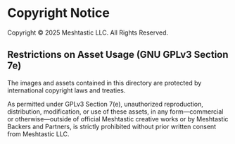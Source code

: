 # Copyright Notice

Copyright © 2025 Meshtastic LLC. All Rights Reserved.

## Restrictions on Asset Usage (GNU GPLv3 Section 7e)

The images and assets contained in this directory are protected by international copyright laws and treaties.

As permitted under GPLv3 Section 7(e), unauthorized reproduction, distribution, modification, or use of these assets, in any form—commercial or otherwise—outside of official Meshtastic creative works or by Meshtastic Backers and Partners, is strictly prohibited without prior written consent from Meshtastic LLC.
